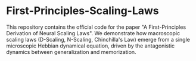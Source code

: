 # First-Principles-Scaling-Laws
This repository contains the official code for the paper "A First-Principles Derivation of Neural Scaling Laws". We demonstrate how macroscopic scaling laws (D-Scaling, N-Scaling, Chinchilla's Law) emerge from a single microscopic Hebbian dynamical equation, driven by the antagonistic dynamics between generalization and memorization.
